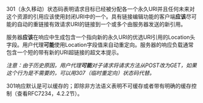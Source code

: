 301（永久移动）状态码表明请求目标已经被分配各一个永久URI并且任何未来对这个资源的引用应该使用封闭URI中的一个。具有链接编辑功能的客户端**应该**尽可能的自动的重链接有效请求URI的链接到一个或多个由服务器发送的新引用。

服务器**应该**在响应中生成包含一个指向新的永久URI的优选URI引用的Location头字段。用户代理**可能**使用Location字段值来自动重定向。服务器的响应负载通常包含一个短的带有新的URI超链接的超文本提示。

*注意：由于历史原因，用户代理**可能**对子请求将请求方法从POST改为GET，如果这个行为是不需要的，可以用307（临时重定向）状态码代替。*

301响应默认是可以缓存的；即除非方法语义表明不可缓存或者带有明确的缓存控制（查看RFC7234，4.2.2节）。